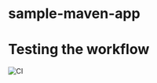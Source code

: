 # sample-maven-app
# Testing the workflow


![CI](https://github.com/Tech-master1234/sample-maven-app/actions/workflows/build.yml/badge.svg)
